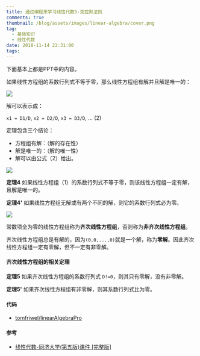 ```yaml
---
title: 通过编程来学习线性代数5-克拉默法则
comments: true
thumbnail: /blog/assets/images/linear-algebra/cover.png
tag:
  - 基础知识
  - 线性代数
date: 2018-11-14 22:31:00
tags:
---
```


下面基本上都是PPT中的内容。

如果线性方程组的系数行列式不等于零，那么线性方程组有解并且解是唯一的：

![](./e5.png)

解可以表示成：

`x1 = D1/D`, `x2 = D2/D`, `x3 = D3/D`, ... (2)

定理包含三个结论：

* 方程组有解：（解的存在性）
* 解是唯一的：（解的唯一性）
* 解可以由公式（2）给出。

![](./e6.png)


**定理4** 如果线性方程组（1）的系数行列式不等于零，则该线性方程组一定有解，且解是唯一的。

**定理4'** 如果线性方程组无解或有两个不同的解，则它的系数行列式必为零。

![](./e7.png)

常数项全为零的线性方程组称为**齐次线性方程组**，否则称为**非齐次线性方程组**。

齐次线性方程组总是有解的，因为`(0,0,...,0)`就是一个解，称为**零解**。因此齐次线性方程组一定有零解，但不一定有非零解。

#### 齐次线性方程组的相关定理

**定理5** 如果齐次线性方程组的系数行列式 `D!=0`，则其只有零解，没有非零解。

**定理5'** 如果齐次线性方程组有非零解，则其系数行列式比为零。

#### 代码

- [tomfriwel/linearAlgebraPro](https://github.com/tomfriwel/linearAlgebraPro)

#### 参考

- [线性代数-同济大学(第五版)课件 [完整版]](https://wenku.baidu.com/view/e3efed47fe4733687e21aafd?pn=51)